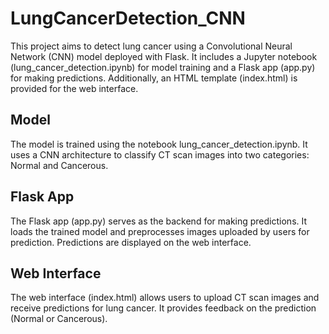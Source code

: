 # LungCancerDetection_CNN

This project aims to detect lung cancer using a Convolutional Neural Network (CNN) model deployed with Flask. It includes a Jupyter notebook (lung_cancer_detection.ipynb) for model training and a Flask app (app.py) for making predictions. Additionally, an HTML template (index.html) is provided for the web interface.

## Model
The model is trained using the notebook lung_cancer_detection.ipynb.
It uses a CNN architecture to classify CT scan images into two categories: Normal and Cancerous.
## Flask App
The Flask app (app.py) serves as the backend for making predictions.
It loads the trained model and preprocesses images uploaded by users for prediction.
Predictions are displayed on the web interface.
## Web Interface
The web interface (index.html) allows users to upload CT scan images and receive predictions for lung cancer.
It provides feedback on the prediction (Normal or Cancerous).
